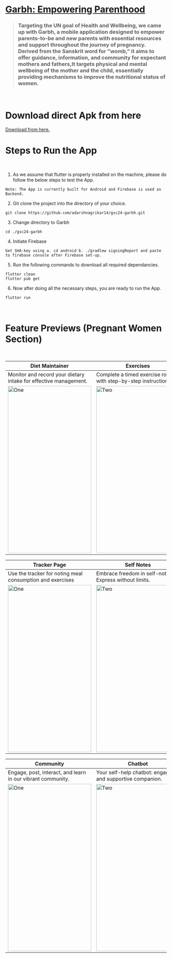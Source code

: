 [<h1>Garbh: Empowering Parenthood</h1>](https://github.com/adarshnagrikar14/gsc24-garbh/)
> <h3>Targeting the UN goal of Health and Wellbeing, we came up with Garbh, a mobile application designed to empower parents-to-be and new parents with essential resources and support throughout the journey of pregnancy. Derived from the Sanskrit word for "womb," it aims to offer guidance, information, and community for expectant mothers and fathers,It targets physical and mental wellbeing of the mother and the child, essentially providing mechanisms to improve the nutritional status of women.
</h3>
<br>
<h1>Download direct Apk from here</h1>
<a href="https://drive.google.com/file/d/19AHvAhHLPgrh_943hari0rjfuY5Ffr89/view?usp=sharing" target="_">Download from here.</a>

<br>
<h1>Steps to Run the App</h1>
<br>

1. As we assume that flutter is properly installed on the machine, please do follow the below steps to test the App.
```
Note: The App is currently built for Android and Firebase is used as Backend.
```
2. Git clone the project into the directory of your choice.
```
git clone https://github.com/adarshnagrikar14/gsc24-garbh.git
```
3. Change directory to Garbh
```
cd ./gsc24-garbh
```
4. Initiate Firebase
```
Get SHA-key using a. cd android b. ./gradlew signingReport and paste to firebase console after Firebase set-up.
```
5. Run the following commands to download all required dependancies.
```
flutter clean
flutter pub get
```
6. Now after doing all the necessary steps, you are ready to run the App. 
```
flutter run
```
<br>
<h1>Feature Previews (Pregnant Women Section)</h1>
<br>

Diet Maintainer | Exercises 
-------------- | --------------
Monitor and record your dietary intake for effective management. | Complete a timed exercise routine with step-by-step instructions.
<img src="https://firebasestorage.googleapis.com/v0/b/ahara-gsc.appspot.com/o/github%2FScreenshot_2024-02-17-22-00-27-547_com.app.ahara.jpg?alt=media&token=f91154fd-de94-42b8-96d7-864998686d7a" alt = "One" width="260" height="520"> | <img src="https://firebasestorage.googleapis.com/v0/b/ahara-gsc.appspot.com/o/github%2FScreenshot_2024-02-17-22-00-35-815_com.app.ahara.jpg?alt=media&token=e4c4f219-91fc-4b60-951f-c902b74c9465" alt = "Two" width="260" height="520">

Tracker Page | Self Notes 
-------------- | --------------
Use the tracker for noting meal consumption and exercises | Embrace freedom in self-notes. Express without limits.
<img src="https://firebasestorage.googleapis.com/v0/b/ahara-gsc.appspot.com/o/github%2FScreenshot_2024-02-17-22-01-10-501_com.app.ahara.jpg?alt=media&token=46e8352d-397d-4d52-8e21-49a555ff8059" alt = "One" width="260" height="520"> | <img src="https://firebasestorage.googleapis.com/v0/b/ahara-gsc.appspot.com/o/github%2FScreenshot_2024-02-17-22-00-48-927_com.app.ahara.jpg?alt=media&token=2ccb40b3-9ec3-4a22-9cca-dc412a0b3100" alt = "Two" width="260" height="520">

Community | Chatbot 
-------------- | --------------
Engage, post, interact, and learn in our vibrant community. | Your self-help chatbot: engaging and supportive companion.
<img src="https://firebasestorage.googleapis.com/v0/b/ahara-gsc.appspot.com/o/github%2FScreenshot_2024-02-17-22-01-27-816_com.app.ahara.jpg?alt=media&token=289c61af-c644-4069-b47e-485daccb22a6" alt = "One" width="260" height="520"> | <img src="https://firebasestorage.googleapis.com/v0/b/ahara-gsc.appspot.com/o/github%2FScreenshot_2024-02-17-22-01-50-370_com.app.ahara.jpg?alt=media&token=af162d9d-96f7-4f38-bbbd-d2cfbc13b05b" alt = "Two" width="260" height="520">

